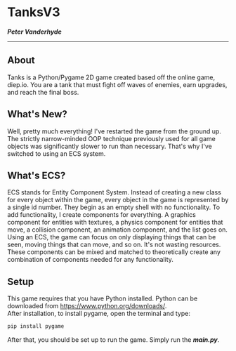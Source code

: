 # TanksV3
***Peter Vanderhyde***
<hr>

## About
Tanks is a Python/Pygame 2D game created based off the online game, diep.io. You are a tank that must fight off waves of enemies, earn upgrades, and reach the final boss.

## What's New?
Well, pretty much everything! I've restarted the game from the ground up. The strictly narrow-minded OOP technique previously used for all game objects was significantly slower to run than necessary. That's why I've switched to using an ECS system.

## What's ECS?
ECS stands for Entity Component System. Instead of creating a new class for every object within the game, every object in the game is represented by a single id number. They begin as an empty shell with no functionality. To add functionality, I create components for everything. A graphics component for entities with textures, a physics component for entities that move, a collision component, an animation component, and the list goes on. Using an ECS, the game can focus on only displaying things that can be seen, moving things that can move, and so on. It's not wasting resources. These components can be mixed and matched to theoretically create any combination of components needed for any functionality.

## Setup
This game requires that you have Python installed. Python can be downloaded from https://www.python.org/downloads/.  
After installation, to install pygame, open the terminal and type:
```cmd
pip install pygame
```
After that, you should be set up to run the game. Simply run the ***main.py***.
